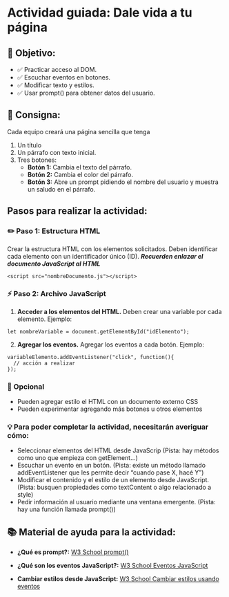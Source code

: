 # Actividad guiada: Dale vida a tu página
## 🎯 Objetivo:
- ✅ Practicar acceso al DOM.
- ✅ Escuchar eventos en botones.
- ✅ Modificar texto y estilos.
- ✅ Usar prompt() para obtener datos del usuario.

## 🚀 Consigna:
Cada equipo creará una página sencilla que tenga
1. Un título
2. Un párrafo con texto inicial.
3. Tres botones:
     - **Botón 1:** Cambia el texto del párrafo.
     - **Botón 2:** Cambia el color del párrafo.
     - **Botón 3:** Abre un prompt pidiendo el nombre del usuario y muestra un saludo en el párrafo. 

## Pasos para realizar la actividad:

### ✏️ Paso 1: Estructura HTML
Crear la estructura HTML con los elementos solicitados. Deben identificar cada elemento con un identificador único (ID). ***Recuerden enlazar el documento JavaScript al HTML***
```
<script src="nombreDocumento.js"></script>
```

### ⚡ Paso 2: Archivo JavaScript

1. **Acceder a los elementos del HTML.** Deben crear una variable por cada elemento. Ejemplo:

```
let nombreVariable = document.getElementById("idElemento");
```

2. **Agregar los eventos.** Agregar los eventos a cada botón. Ejemplo: 

```
variableElemento.addEventListener("click", function(){
  // acción a realizar
});
```

### 📌 Opcional
- Pueden agregar estilo el HTML con un documento externo CSS
- Pueden experimentar agregando más botones u otros elementos

### 💡 Para poder completar la actividad, necesitarán averiguar cómo:
- Seleccionar elementos del HTML desde JavaScrip (Pista: hay métodos como uno que empieza con getElement...)
- Escuchar un evento en un botón. (Pista: existe un método llamado addEventListener que les permite decir “cuando pase X, hacé Y”)
- Modificar el contenido y el estilo de un elemento desde JavaScript. (Pista: busquen propiedades como textContent o algo relacionado a style)
- Pedir información al usuario mediante una ventana emergente. (Pista: hay una función llamada prompt())



## 📚 Material de ayuda para la actividad:

- **¿Qué es prompt?:** [W3 School prompt()](https://www.w3schools.com/jsref/met_win_prompt.asp)

- **¿Qué son los eventos JavaScript?:** [W3 School Eventos JavaScript](https://www.w3schools.com/js/js_events.asp)

- **Cambiar estilos desde JavaScript:** [W3 School Cambiar estilos usando eventos](https://www.w3schools.com/js/js_htmldom_css.asp)

